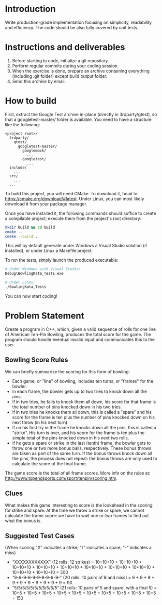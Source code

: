 # Introduction

Write production-grade implementation focusing on simplicity, readability and efficiency. 
The code should be also fully covered by unit tests.

# Instructions and deliverables

1. Before starting to code, initialize a git repository.
2. Perform regular commits during your coding session.
3. When the exercise is done, prepare an archive containing everything (including .git folder) except build output folder.
4. Send this archive by email.

# How to build

First, extract the Google Test archive in-place (directly in 3rdparty/gtest), so that a googletest-master/ folder is available. You need to have a structure like the following:
```
<project root>/
  3rdparty/
    gtest/
      googletest-master/
        googlemock/
          ...
        googletest/
          ...
  include/
    ...
  src/
    ...
  ...
```

To build this project, you will need CMake. To download it, head to https://cmake.org/download/#latest. Under Linux, you can most likely download it from your package manager.

Once you have installed it, the following commands should suffice to create a compilable project; execute them from the project's root directory:
```bash
mkdir build && cd build
cmake ..
cmake --build .
```

This will by default generate under Windows a Visual Studio solution (if installed), or under Linux a Makefile project.

To run the tests, simply launch the produced executable:
```bash
# Under Windows with Visual Studio:
Debug\BowlingKata_Tests.exe

# Under Linux:
./BowlingKata_Tests
```

You can now start coding!

# Problem Statement

Create a program in C++, which, given a valid sequence of rolls for one line of American Ten-Pin Bowling, produces the total score for the game. 
The program should handle eventual invalid input and communicates this to the user.

## Bowling Score Rules

We can briefly summarize the scoring for this form of bowling:

- Each game, or "line" of bowling, includes ten turns, or "frames" for the bowler.
- In each frame, the bowler gets up to two tries to knock down all the pins.
- If in two tries, he fails to knock them all down, his score for that frame is the total number of pins knocked down in his two tries.
- If in two tries he knocks them all down, this is called a "spare" and his score for the frame is ten plus the number of pins knocked down on his next throw (in his next turn).
- If on his first try in the frame he knocks down all the pins, this is called a "strike". His turn is over, and his score for the frame is ten plus the simple total of the pins knocked down in his next two rolls.
- If he gets a spare or strike in the last (tenth) frame, the bowler gets to throw one or two more bonus balls, respectively. These bonus throws are taken as part of the same turn. If the bonus throws knock down all the pins, the process does not repeat: the bonus throws are only used to calculate the score of the final frame.

The game score is the total of all frame scores.
More info on the rules at: http://www.topendsports.com/sport/tenpin/scoring.htm.

## Clues

What makes this game interesting to score is the lookahead in the scoring for strike and spare. At the time we throw a strike or spare, we cannot calculate the frame score: we have to wait one or two frames to find out what the bonus is.

## Suggested Test Cases

(When scoring "X" indicates a strike, "/" indicates a spare, "-" indicates a miss)

- "XXXXXXXXXXXX" (12 rolls: 12 strikes) = 10+10+10 + 10+10+10 + 10+10+10 + 10+10+10 + 10+10+10 + 10+10+10 + 10+10+10 + 10+10+10 + 10+10+10 + 10+10+10 = 300
- "9-9-9-9-9-9-9-9-9-9-" (20 rolls: 10 pairs of 9 and miss) = 9 + 9 + 9 + 9 + 9 + 9 + 9 + 9 + 9 + 9 = 90
- "5/5/5/5/5/5/5/5/5/5/5" (21 rolls: 10 pairs of 5 and spare, with a final 5) = 10+5 + 10+5 + 10+5 + 10+5 + 10+5 + 10+5 + 10+5 + 10+5 + 10+5 + 10+5 = 150
